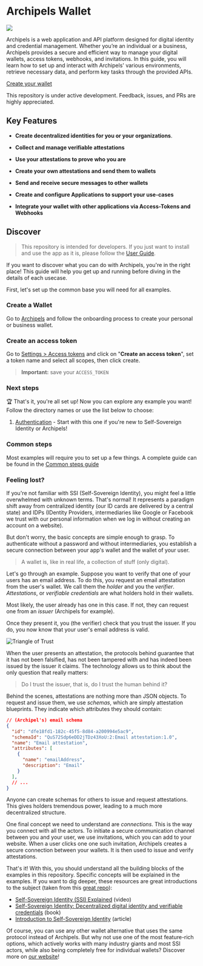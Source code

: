 # Archipels Wallet

![](https://cdn.prod.website-files.com/603d1ab751f8514b6baee231/6560a7750cfd09f96fe26e44_Archipels%20C%20H%20Logo%20(1).-p-800.png)


Archipels is a web application and API platform designed for digital identity and credential management. Whether you’re an individual or a business, Archipels provides a secure and efficient way to manage your digital wallets, access tokens, webhooks, and invitations. In this guide, you will learn how to set up and interact with Archipels' various environments, retrieve necessary data, and perform key tasks through the provided APIs.

[Create your wallet](https://app.archipels.io) 

This repository is under active development. Feedback, issues, and PRs are highly appreciated.

## Key Features

-   **Create decentralized identities for you or your organizations**. 
    
-   **Collect and manage verifiable attestations**
    
-   **Use your attestations to prove who you are**
    
-   **Create your own attestations and send them to wallets**
    
-   **Send and receive secure messages to other wallets**
    
-   **Create and configure Applications to support your use-cases**
    
-   **Integrate your wallet with other applications via Access-Tokens and Webhooks**

## Discover

> This repository is intended for developers. If you just want to install and use the app as it is, please follow the [User Guide](https://docs-v1.archipels.io/archipels-documentation). 

If you want to discover what you can do with Archipels, you're in the right place! This guide will help you get up and running before diving in the details of each usecase.

First, let's set up the common base you will need for all examples.

### Create a Wallet

Go to [Archipels](https://app.archipels.io) and follow the onboarding process to create your personal or business wallet.

### Create an access token

Go to [Settings > Access tokens](https://app.archipels.io/settings-access-token) and click on "**Create an access token**", set a token name and select all scopes, then click create.

> **Important:** save your `ACCESS_TOKEN`

### Next steps

🏆 That's it, you're all set up! Now you can explore any example you want! Follow the directory names or use the list below to choose:
1. [Authentication](./authentication/README.md) - Start with this one if you're new to Self-Sovereign Identity or Archipels!

### Common steps

Most examples will require you to set up a few things. A complete guide can be found in the [Common steps guide](./COMMON_STEPS.md)

### Feeling lost?

If you're not familiar with SSI (Self-Sovereign Identity), you might feel a little overwhelmed with unknown terms.
That's normal! It represents a paradigm shift away from centralized identity (our ID cards are delivered by a central state) and IDPs (IDentity Providers, intermediaries like Google or Facebook we trust with our personal information when we log in without creating an account on a website).

But don't worry, the basic concepts are simple enough to grasp.
To authenticate without a password and without intermediaries, you establish a secure connection between your app's wallet and the wallet of your user.

> A wallet is, like in real life, a collection of stuff (only digital).

Let's go through an example. Suppose you want to verify that one of your users has an email address. To do this, you request an email attestation from the user's wallet. We call them the _holder_ and you the _verifier_. _Attestations_, or _verifiable credentials_ are what holders hold in their wallets.

Most likely, the user already has one in this case. If not, they can request one from an _issuer_ (Archipels for example).

Once they present it, you (the verifier) check that you trust the issuer. If you do, you now know that your user's email address is valid.

![Triangle of Trust](https://upload.wikimedia.org/wikipedia/commons/5/51/VC_triangle_of_Trust.svg)

When the user presents an attestation, the protocols behind guarantee that it has not been falsified, has not been tampered with and has indeed been issued by the issuer it claims. The technology allows us to think about the only question that really matters:

> Do I trust the issuer, that is, do I trust the human behind it?

Behind the scenes, attestations are nothing more than JSON objects. To request and issue them, we use _schemas_, which are simply attestation blueprints. They indicate which attributes they should contain:

```json
// (Archipel's) email schema
{
  "id": "dfe18fd1-182c-45f5-8d84-a200994e5ac9",
  "schemaId": "QuS72Sdp6eDD2jTDz43XoU:2:Email attestation:1.0",
  "name": "Email attestation",
  "attributes": [
    {
      "name": "emailAddress",
      "description": "Email"
    }
  ],
  // ...
}
```

Anyone can create schemas for others to issue and request attestations. This gives holders tremendous power, leading to a much more decentralized structure.

One final concept we need to understand are _connections_. This is the way you connect with all the actors. To initiate a secure communication channel between you and your user, we use invitations, which you can add to your website. When a user clicks one one such invitation, Archipels creates a secure connection between your wallets. It is then used to issue and verify attestations.

That's it! With this, you should understand all the building blocks of the examples in this repository. Specific concepts will be explained in the examples. If you want to dig deeper, these resources are great introductions to the subject (taken from this [great repo](https://github.com/animo/awesome-self-sovereign-identity)):
- [Self-Sovereign Identity (SSI) Explained](https://www.youtube.com/watch?v=kJAapPG_jBY) (video)
- [Self-Sovereign Identity: Decentralized digital identity and verifiable credentials](https://livebook.manning.com/book/self-sovereign-identity/welcome/) (book)
- [Introduction to Self-Sovereign Identity](https://walt.id/white-paper/self-sovereign-identity-ssi) (article)

Of course, you can use any other wallet alternative that uses the same protocol instead of Archipels. But why not use one of the most feature-rich options, which actively works with many industry giants and most SSI actors, while also being completely free for individual wallets? Discover more on [our website](https://www.archipels.io/)!
